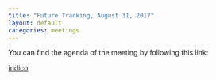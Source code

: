 ```yaml
---
title: "Future Tracking, August 31, 2017"
layout: default
categories: meetings
---
```


You can find the agenda of the meeting by following this link:

  [indico](https://indico.cern.ch/event/668754/)
